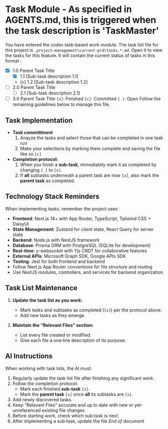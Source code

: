 # Task Module - As specified in AGENTS.md, this is triggered when the task description is 'TaskMaster'
You have entered the codex task-based work module. The task list file for this project is `.project-management\current-prd\tasks.*.md`.  Open it to view the tasks for this feature.  It will contain the current status of tasks in this format :
- [x] 1.0 Parent Task Title 
  - [x] 1.1 [Sub-task description 1.1]
  - [c] 1.2 [Sub-task description 1.2]
- [ ] 2.0 Parent Task Title
  - [ ] 2.1 [Sub-task description 2.1]
- [ ] 3.0 Parent Task Title
`[x]`: Finished
`[c]`: Committed
`[ ]`: Open
Follow the remaining guidelines below to manage this file.

## Task Implementation
- **Task committment**
  1. Anayze the tasks and select those that can be completed in one task run
  2. Make your selections by marking them complete and saving the file like so `[c]`
- **Completion protocol:**  
  1. When you finish a **sub‑task**, immediately mark it as completed by changing `[ ]` to `[x]`.  
  2. If **all** subtasks underneath a parent task are now `[x]`, also mark the **parent task** as completed. 

## Technology Stack Reminders
When implementing tasks, remember the project uses:
- **Frontend**: Next.js 14+ with App Router, TypeScript, Tailwind CSS + DaisyUI
- **State Management**: Zustand for client state, React Query for server state
- **Backend**: Node.js with NestJS framework
- **Database**: Prisma ORM with PostgreSQL (SQLite for development)
- **Real-time**: y-websocket with Yjs CRDT for collaborative features
- **External APIs**: Microsoft Graph SDK, Google APIs SDK
- **Testing**: Jest for both frontend and backend
- Follow Next.js App Router conventions for file structure and routing
- Use NestJS modules, controllers, and services for backend organization 

## Task List Maintenance

1. **Update the task list as you work:**
   - Mark tasks and subtasks as completed (`[x]`) per the protocol above.
   - Add new tasks as they emerge.

2. **Maintain the “Relevant Files” section:**
   - List every file created or modified.
   - Give each file a one‑line description of its purpose.

## AI Instructions

When working with task lists, the AI must:

1. Regularly update the task list file after finishing any significant work.
2. Follow the completion protocol:
   - Mark each finished **sub‑task** `[x]`.
   - Mark the **parent task** `[x]` once **all** its subtasks are `[x]`.
3. Add newly discovered tasks.
4. Keep “Relevant Files” accurate and up to date with new or yet-unreferenced existing file changes
5. Before starting work, check which sub‑task is next.
6. After implementing a sub‑task, update the file 
*End of document*